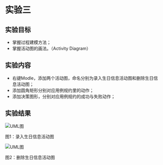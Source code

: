 # 实验三

## 实验目标
- 掌握过程建模方法；
- 掌握活动图的画法。（Activity Diagram）

## 实验内容
- 右键Modle，添加两个活动图，命名分别为录入生日信息活动图和删除生日信息活动图；
- 添加圆角矩形分别对应用例规约里的动作；
- 添加决策图形，分别对应用例规约的成功与失败动作；

## 实验结果
![UML图](https://raw.githubusercontent.com/Yemingrui/uml-modeling-2020/master/students/1714080902338/录入生日信息活动图.png)

图1：录入生日信息活动图

![UML图](https://raw.githubusercontent.com/Yemingrui/uml-modeling-2020/master/students/1714080902338/删除生日信息活动图.png)

图2：删除生日信息活动图
